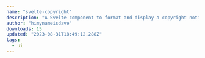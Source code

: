 ```yaml
---
name: "svelte-copyright"
description: "A Svelte component to format and display a copyright notice."
author: "himynameisdave"
downloads: 15
updated: "2023-08-31T18:49:12.288Z"
tags: 
  - ui
---
```

